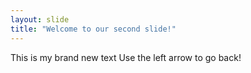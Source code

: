 ```yaml
---
layout: slide
title: "Welcome to our second slide!"
---
```

This is my brand new text
Use the left arrow to go back!